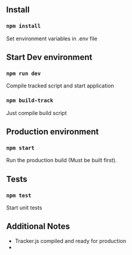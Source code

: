 ## Install

### `npm install`

Set environment variables in .env file

## Start Dev environment

### `npm run dev`

Compile tracked script and start application

### `npm build-track`

Just compile build script

## Production environment

### `npm start`

Run the production build (Must be built first).

## Tests

### `npm test`

Start unit tests

## Additional Notes

- Tracker.js compiled and ready for production
-
